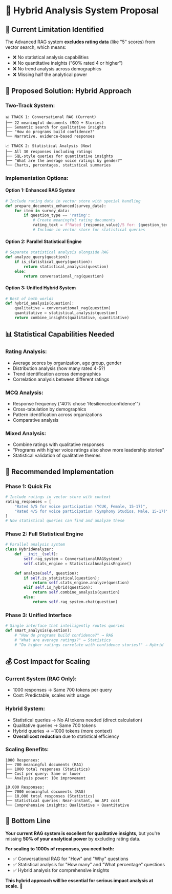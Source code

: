 # 🔧 Hybrid Analysis System Proposal

## 🚨 Current Limitation Identified

The Advanced RAG system **excludes rating data** (like "5" scores) from vector search, which means:
- ❌ No statistical analysis capabilities
- ❌ No quantitative insights ("60% rated 4 or higher")
- ❌ No trend analysis across demographics
- ❌ Missing half the analytical power

## 🎯 Proposed Solution: Hybrid Approach

### **Two-Track System:**

```
📊 TRACK 1: Conversational RAG (Current)
├── 22 meaningful documents (MCQ + Stories)
├── Semantic search for qualitative insights
├── "How do programs build confidence?"
└── Narrative, evidence-based responses

📈 TRACK 2: Statistical Analysis (New)
├── All 30 responses including ratings
├── SQL-style queries for quantitative insights  
├── "What are the average voice ratings by gender?"
└── Charts, percentages, statistical summaries
```

### **Implementation Options:**

#### **Option 1: Enhanced RAG System**
```python
# Include rating data in vector store with special handling
def prepare_documents_enhanced(survey_data):
    for item in survey_data:
        if question_type == 'rating':
            # Create meaningful rating documents
            rating_text = f"Rated {response_value}/5 for: {question_text}"
            # Include in vector store for statistical queries
```

#### **Option 2: Parallel Statistical Engine**
```python
# Separate statistical analysis alongside RAG
def analyze_query(question):
    if is_statistical_query(question):
        return statistical_analysis(question)
    else:
        return conversational_rag(question)
```

#### **Option 3: Unified Hybrid System**
```python
# Best of both worlds
def hybrid_analysis(question):
    qualitative = conversational_rag(question)
    quantitative = statistical_analysis(question)
    return combine_insights(qualitative, quantitative)
```

## 📊 Statistical Capabilities Needed

### **Rating Analysis:**
- Average scores by organization, age group, gender
- Distribution analysis (how many rated 4-5?)
- Trend identification across demographics
- Correlation analysis between different ratings

### **MCQ Analysis:**
- Response frequency ("40% chose 'Resilience/confidence'")
- Cross-tabulation by demographics
- Pattern identification across organizations
- Comparative analysis

### **Mixed Analysis:**
- Combine ratings with qualitative responses
- "Programs with higher voice ratings also show more leadership stories"
- Statistical validation of qualitative themes

## 🎯 Recommended Implementation

### **Phase 1: Quick Fix**
```python
# Include ratings in vector store with context
rating_responses = [
    "Rated 5/5 for voice participation (YCUK, Female, 15-17)",
    "Rated 4/5 for voice participation (Symphony Studios, Male, 15-17)"
]
# Now statistical queries can find and analyze these
```

### **Phase 2: Full Statistical Engine**
```python
# Parallel analysis system
class HybridAnalyzer:
    def __init__(self):
        self.rag_system = ConversationalRAGSystem()
        self.stats_engine = StatisticalAnalysisEngine()
    
    def analyze(self, question):
        if self.is_statistical(question):
            return self.stats_engine.analyze(question)
        elif self.is_hybrid(question):
            return self.combine_analysis(question)
        else:
            return self.rag_system.chat(question)
```

### **Phase 3: Unified Interface**
```python
# Single interface that intelligently routes queries
def smart_analysis(question):
    # "How do programs build confidence?" → RAG
    # "What are average ratings?" → Statistics  
    # "Do higher ratings correlate with confidence stories?" → Hybrid
```

## 💰 Cost Impact for Scaling

### **Current System (RAG Only):**
- 1000 responses → Same 700 tokens per query
- Cost: Predictable, scales with usage

### **Hybrid System:**
- Statistical queries → No AI tokens needed (direct calculation)
- Qualitative queries → Same 700 tokens
- Hybrid queries → ~1000 tokens (more context)
- **Overall cost reduction** due to statistical efficiency

### **Scaling Benefits:**
```
1000 Responses:
├── 700 meaningful documents (RAG)
├── 1000 total responses (Statistics)
├── Cost per query: Same or lower
└── Analysis power: 10x improvement

10,000 Responses:
├── 7000 meaningful documents (RAG)
├── 10,000 total responses (Statistics)
├── Statistical queries: Near-instant, no API cost
└── Comprehensive insights: Qualitative + Quantitative
```

## 🎯 Bottom Line

**Your current RAG system is excellent for qualitative insights**, but you're missing **50% of your analytical power** by excluding rating data.

**For scaling to 1000s of responses, you need both:**
- ✅ Conversational RAG for "How" and "Why" questions
- ✅ Statistical analysis for "How many" and "What percentage" questions
- ✅ Hybrid analysis for comprehensive insights

**This hybrid approach will be essential for serious impact analysis at scale.** 🚀
